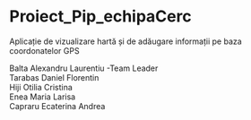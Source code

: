 

# Proiect_Pip_echipaCerc

<h>Aplicație de vizualizare hartă și de adăugare informații pe baza coordonatelor GPS</h><br>

Balta Alexandru Laurentiu -Team Leader<br>
Tarabas Daniel Florentin<br>
Hiji Otilia Cristina<br>
Enea Maria Larisa<br>
Capraru Ecaterina Andrea <br>
